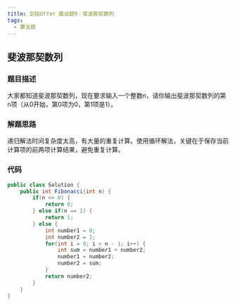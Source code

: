 ```yaml
---
title: 剑指Offer 面试题9：斐波那契数列
tags: 
  - 算法题
---
```


## 斐波那契数列

### 题目描述

大家都知道斐波那契数列，现在要求输入一个整数n，请你输出斐波那契数列的第n项（从0开始，第0项为0，第1项是1）。

<!--more-->

### 解题思路

递归解法时间复杂度太高，有大量的重复计算。使用循环解法，关键在于保存当前计算项的前两项计算结果，避免重复计算。

### 代码

```java
public class Solution {
    public int Fibonacci(int n) {
        if(n <= 0) {
            return 0;
        } else if(n == 1) {
            return 1;
        } else {
            int number1 = 0;
            int number2 = 1;
            for(int i = 0; i < n - 1; i++) {
                int sum = number1 + number2;
                number1 = number2;
                number2 = sum;
            }
            return number2;
        }
    }
}
```

